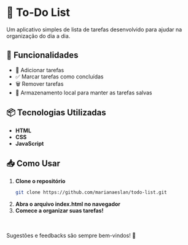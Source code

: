 # 📝 To-Do List  

Um aplicativo simples de lista de tarefas desenvolvido para ajudar na organização do dia a dia.  

## 🚀 Funcionalidades  
- 📌 Adicionar tarefas  
- ✅ Marcar tarefas como concluídas  
- 🗑️ Remover tarefas  
- 💾 Armazenamento local para manter as tarefas salvas  

## 📦 Tecnologias Utilizadas  
- **HTML**  
- **CSS**  
- **JavaScript**  

## 📥 Como Usar  
1. **Clone o repositório**  
   ```bash
   git clone https://github.com/marianaeslan/todo-list.git
2.	**Abra o arquivo index.html no navegador**
3.	**Comece a organizar suas tarefas!**
<br>
<br>
 Sugestões e feedbacks são sempre bem-vindos! 🚀
